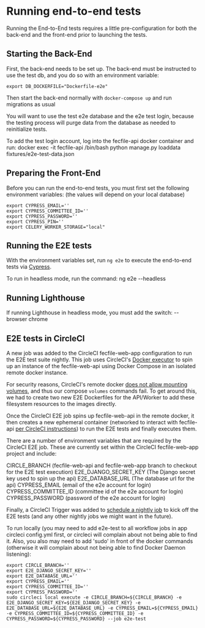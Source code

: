 # Running end-to-end tests

Running the End-to-End tests requires a little pre-configuration for both the back-end and the front-end prior to launching the tests.

## Starting the Back-End

First, the back-end needs to be set up. The back-end must be instructed to use the test db, and you do so with an environment variable:

```
export DB_DOCKERFILE="Dockerfile-e2e"
```

Then start the back-end normally with `docker-compose up` and run migrations as usual

You will want to use the test e2e database and the e2e test login, because the testing process will purge data from the database as needed
to reinitialize tests.

To add the test login account, log into the fecfile-api docker container and run:
docker exec -it fecfile-api /bin/bash
python manage.py loaddata fixtures/e2e-test-data.json

## Preparing the Front-End

Before you can run the end-to-end tests, you must first set the following environment variables: (the values will depend on your local database)

```
export CYPRESS_EMAIL=''
export CYPRESS_COMMITTEE_ID=''
export CYPRESS_PASSWORD=''
export CYPRESS_PIN=''
export CELERY_WORKER_STORAGE="local"
```

## Running the E2E tests

With the environment variables set, run `ng e2e` to execute the end-to-end tests via [Cypress](https://www.cypress.io/).

To run in headless mode, run the command: ng e2e --headless

## Running Lighthouse

If running Lighthouse in headless mode, you must add the switch: --browser chrome

## E2E tests in CircleCI

A new job was added to the CircleCI fecfile-web-app configuration to run the E2E test suite nightly. This job uses CircleCI's [Docker executor](https://circleci.com/docs/building-docker-images/#run-docker-commands-using-the-docker-executor) to spin up an instance of the fecfile-web-api using Docker Compose in an isolated remote docker instance.

For security reasons, CircleCI's remote docker [does not allow mounting volumes](https://circleci.com/docs/building-docker-images/#mounting-folders), and thus our compose `volumes` commands fail. To get around this, we had to create two new E2E Dockerfiles for the API/Worker to add these filesystem resources to the images directly.

Once the CircleCI E2E job spins up fecfile-web-api in the remote docker, it then creates a new ephemeral container (networked to interact with fecfile-api [per CircleCI instructions](https://circleci.com/docs/building-docker-images/#accessing-services)) to run the E2E tests and finally executes them.

There are a number of environment variables that are required by the CircleCI E2E job. These are currently set within the CircleCI fecfile-web-app project and include:

CIRCLE_BRANCH (fecfile-web-api and fecfile-web-app branch to checkout for the E2E test execution)
E2E_DJANGO_SECRET_KEY (The Django secret key used to spin up the api)
E2E_DATABASE_URL (The database url for the api)
CYPRESS_EMAIL (email of the e2e account for login)
CYPRESS_COMMITTEE_ID (committee id of the e2e account for login)
CYPRESS_PASSWORD (password of the e2e account for login)

Finally, a CircleCI Trigger was added to [schedule a nightly job](https://circleci.com/docs/set-a-nightly-scheduled-pipeline/) to kick off the E2E tests (and any other nightly jobs we might want in the future).

To run locally (you may need to add e2e-test to all workflow jobs in app circleci config.yml first, or circleci will complain about not being able to find it. Also, you also may need to add 'sudo' in front of the docker commands (otherwise it will complain about not being able to find Docker Daemon listening):

```
export CIRCLE_BRANCH=''
export E2E_DJANGO_SECRET_KEY=''
export E2E_DATABASE_URL=''
export CYPRESS_EMAIL=''
export CYPRESS_COMMITTEE_ID=''
export CYPRESS_PASSWORD=''
sudo circleci local execute -e CIRCLE_BRANCH=${CIRCLE_BRANCH} -e E2E_DJANGO_SECRET_KEY=${E2E_DJANGO_SECRET_KEY} -e E2E_DATABASE_URL=${E2E_DATABASE_URL} -e CYPRESS_EMAIL=${CYPRESS_EMAIL} -e CYPRESS_COMMITTEE_ID=${CYPRESS_COMMITTEE_ID} -e CYPRESS_PASSWORD=${CYPRESS_PASSWORD} --job e2e-test
```
